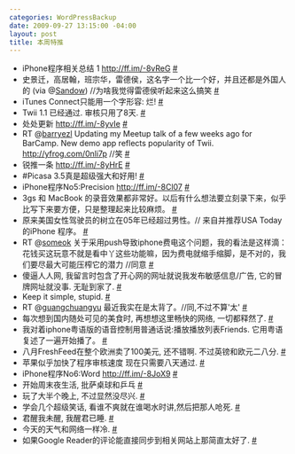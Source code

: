 ```yaml
--- 
categories: WordPressBackup
date: 2009-09-27 13:15:00 -04:00
layout: post
title: 本周特推
---
```

<ul class="aktt_tweet_digest">
	<li>iPhone程序相关总结 1 <a href="http://ff.im/-8vReG" rel="nofollow">http://ff.im/-8vReG</a> <a href="http://twitter.com/ztpala/statuses/4167983797" class="aktt_tweet_time">#</a></li>
	<li>史景迁，高居翰，班宗华，雷德侯，这名字一个比一个好，并且还都是外国人的 (via @<a href="http://twitter.com/Sandow" class="aktt_username">Sandow</a>) //为啥我觉得雷德侯听起来这么搞笑 <a href="http://twitter.com/ztpala/statuses/4167992364" class="aktt_tweet_time">#</a></li>
	<li>iTunes Connect只能用一个字形容: 烂! <a href="http://twitter.com/ztpala/statuses/4301199766" class="aktt_tweet_time">#</a></li>
	<li>Twii 1.1 已经通过. 审核只用了8天. <a href="http://twitter.com/ztpala/statuses/4301466400" class="aktt_tweet_time">#</a></li>
	<li>处处更新 <a href="http://ff.im/-8yvIe" rel="nofollow">http://ff.im/-8yvIe</a> <a href="http://twitter.com/ztpala/statuses/4303444242" class="aktt_tweet_time">#</a></li>
	<li>RT @<a href="http://twitter.com/barryezl" class="aktt_username">barryezl</a> Updating my Meetup talk of a few weeks ago for BarCamp. New demo app reflects popularity of Twii. <a href="http://yfrog.com/0nli7p" rel="nofollow">http://yfrog.com/0nli7p</a> //笑 <a href="http://twitter.com/ztpala/statuses/4304019846" class="aktt_tweet_time">#</a></li>
	<li>锐推一条 <a href="http://ff.im/-8yHrE" rel="nofollow">http://ff.im/-8yHrE</a> <a href="http://twitter.com/ztpala/statuses/4304667683" class="aktt_tweet_time">#</a></li>
	<li>#Picasa 3.5真是超级强大和好用! <a href="http://twitter.com/ztpala/statuses/4308132338" class="aktt_tweet_time">#</a></li>
	<li>iPhone程序No5:Precision <a href="http://ff.im/-8Cl07" rel="nofollow">http://ff.im/-8Cl07</a> <a href="http://twitter.com/ztpala/statuses/4330495877" class="aktt_tweet_time">#</a></li>
	<li>3gs 和 MacBook 的录音效果都非常好。以后有什么想法要立刻录下来，似乎比写下来要方便，只是整理起来比较麻烦。 <a href="http://twitter.com/ztpala/statuses/4335490715" class="aktt_tweet_time">#</a></li>
	<li>原来美国女性驾驶员的树立在05年已经超过男性。// 来自并推荐USA Today的iPhone 程序。 <a href="http://twitter.com/ztpala/statuses/4336157112" class="aktt_tweet_time">#</a></li>
	<li>RT @<a href="http://twitter.com/someok" class="aktt_username">someok</a> 关于采用push导致iphone费电这个问题，我的看法是这样滴：花钱买这玩意不就是看中丫这些功能嘛，因为费电就缩手缩脚，是不对的，我们要尽最大可能压榨它的潜力 //同意 <a href="http://twitter.com/ztpala/statuses/4344937477" class="aktt_tweet_time">#</a></li>
	<li>傻逼人人网, 我留言时包含了开心网的网址就说我发布敏感信息/广告, 它的冒牌网址就没事. 无耻到家了. <a href="http://twitter.com/ztpala/statuses/4349816278" class="aktt_tweet_time">#</a></li>
	<li>Keep it simple, stupid. <a href="http://twitter.com/ztpala/statuses/4358243822" class="aktt_tweet_time">#</a></li>
	<li>RT @<a href="http://twitter.com/guangchuangyu" class="aktt_username">guangchuangyu</a> 最近我实在是太背了。//同,不过不算&#039;太&#039; <a href="http://twitter.com/ztpala/statuses/4359208413" class="aktt_tweet_time">#</a></li>
	<li>每次想到国内随处可见的美食时, 再想想这里畅快的网络, 一切都释然了. <a href="http://twitter.com/ztpala/statuses/4363568021" class="aktt_tweet_time">#</a></li>
	<li>我对着iphone粤语版的语音控制用普通话说:播放播放列表Friends. 它用粤语复述了一遍开始播了。 <a href="http://twitter.com/ztpala/statuses/4363852437" class="aktt_tweet_time">#</a></li>
	<li>八月FreshFeed在整个欧洲卖了100美元, 还不错啊. 不过英镑和欧元二八分. <a href="http://twitter.com/ztpala/statuses/4373066297" class="aktt_tweet_time">#</a></li>
	<li>苹果似乎加快了程序审核速度 现在只需要八天通过. <a href="http://twitter.com/ztpala/statuses/4377306052" class="aktt_tweet_time">#</a></li>
	<li>iPhone程序No6:Word <a href="http://ff.im/-8JoX9" rel="nofollow">http://ff.im/-8JoX9</a> <a href="http://twitter.com/ztpala/statuses/4379922089" class="aktt_tweet_time">#</a></li>
	<li>开始周末夜生活, 批萨桌球和乒乓 <a href="http://twitter.com/ztpala/statuses/4383501030" class="aktt_tweet_time">#</a></li>
	<li>玩了大半个晚上, 不过显然没尽兴. <a href="http://twitter.com/ztpala/statuses/4389049809" class="aktt_tweet_time">#</a></li>
	<li>学会几个超级笑话, 看谁不爽就在谁喝水时讲,然后把那人呛死. <a href="http://twitter.com/ztpala/statuses/4389364320" class="aktt_tweet_time">#</a></li>
	<li>君醒我未醒, 我醒君已睡. <a href="http://twitter.com/ztpala/statuses/4396438321" class="aktt_tweet_time">#</a></li>
	<li>今天的天气和网络一样冷. <a href="http://twitter.com/ztpala/statuses/4397520579" class="aktt_tweet_time">#</a></li>
	<li>如果Google Reader的评论能直接同步到相关网站上那简直太好了. <a href="http://twitter.com/ztpala/statuses/4412080043" class="aktt_tweet_time">#</a></li>
</ul>
